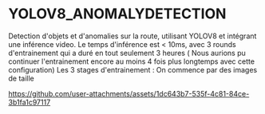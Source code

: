 # YOLOV8_ANOMALYDETECTION
Detection d'objets et d'anomalies sur la route, utilisant YOLOV8 et intégrant une inférence video.
Le temps d'inférence est < 10ms,  avec 3 rounds d'entrainement qui a duré en tout seulement 3 heures ( Nous aurions pu continuer l'entrainement encore au moins 4 fois plus longtemps avec cette configuration)
Les 3 stages d'entrainement : 
On commence par des images de taille


https://github.com/user-attachments/assets/1dc643b7-535f-4c81-84ce-3b1fa1c97117


